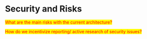 # Security and Risks

<mark style="color:red;">What are the main risks with the current architecture?</mark>

<mark style="color:red;">How do we incentivize reporting/ active research of security issues?</mark>
